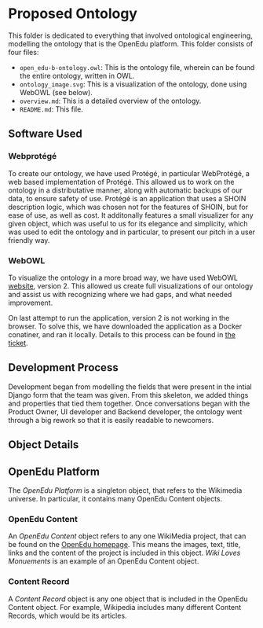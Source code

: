 

# Proposed Ontology

This folder is dedicated to everything that involved ontological engineering, modelling the ontology that is the OpenEdu platform. This folder consists of four files:
- `open_edu-b-ontology.owl`: This is the ontology file, wherein can be found the entire ontology, written in OWL. 
- `ontology_image.svg`: This is a visualization of the ontology, done using WebOWL (see below). 
- `overview.md`: This is a detailed overview of the ontology.
- `README.md`: This file. 

## Software Used

### Webprotégé
To create our ontology, we have used Protégé, in particular WebProtégé, a web based implementation of Protégé. This allowed us to work on the ontology in a distributative manner, along with automatic backups of our data, to ensure safety of use. Protégé is an application that uses a SHOIN description logic, which was chosen not for the features of SHOIN, but for ease of use, as well as cost. It additonally features a small visualizer for any given object, which was useful to us for its elegance and simplicity, which was used to edit the ontology and in particular, to present our pitch in a user friendly way. 

### WebOWL
To visualize the ontology in a more broad way, we have used WebOWL [website](http://vowl.visualdataweb.org/webvowl.html), version 2. This allowed us create full visualizations of our ontology and assist us with recognizing where we had gaps, and what needed improvement.

On last attempt to run the application, version 2 is not working in the browser. To solve this, we have downloaded the application as a Docker conatiner, and ran it locally. Details to this process can be found in [the ticket](https://github.com/WomenPlusPlus/deploy-impact-22-openedu-b/issues/68). 

## Development Process

Development began from modelling the fields that were present in the intial Django form that the team was given. From this skeleton, we added things and properties that tied them together. Once conversations began with the Product Owner, UI developer and Backend developer, the ontology went through a big rework so that it is easily readable to newcomers.

## Object Details

## OpenEdu Platform
The *OpenEdu Platform* is a singleton object, that refers to the Wikimedia universe. In particular, it contains many OpenEdu Content objects. 

### OpenEdu Content
An *OpenEdu Content* object refers to any one WikiMedia project, that can be found on the [OpenEdu homepage](https://openedu.ch/en/). This means the images, text, title, links and the content of the project is included in this object. _Wiki Loves Monuements_ is an example of an OpenEdu Content object.

### Content Record
A *Content Record* object is any one object that is included in the OpenEdu Content object. For example, Wikipedia includes many different Content Records, which would be its articles.

### 
